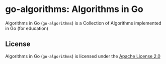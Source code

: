 # go-algorithms: Algorithms in Go #

Algorithms in Go (`go-algorithms`) is a Collection of Algorithms implemented in Go (for education)

## License ##

Algorithms in Go (`go-algorithms`) is licensed under the [Apache License 2.0](./LICENSE)

